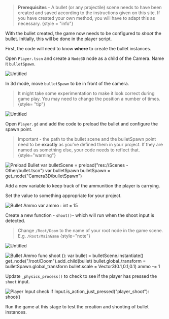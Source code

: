 
> **Prerequisites** - A bullet (or any projectile) scene needs to have been created and saved according to the instructions given on this site. If you have created your own method, you will have to adapt this as necessary.
{style = "info"}

With the bullet created, the game now needs to be configured to *shoot* the bullet. Initially, this will be done in the player script.

First, the code will need to know **where** to create the bullet instances. 

Open `Player.tscn` and create a `Node3D` node as a child of the Camera. Name it `bulletSpawn`.  

![Untitled](bulletShooting-bulletSpawn.png)

In 3d mode, move `bulletSpawn` to be in front of the camera. 

> It might take some experimentation to make it look correct during game play. You may need to change the position a number of times.
{style= "tip"}

![Untitled](bulletShooting-bulletSpawnPosition.png)

Open `Player.gd` and add the code to preload the bullet and configure the spawn point.

> Important - the path to the bullet scene and the bulletSpawn point need to be **exactly** as you’ve defined them in your project. If they are named as something else, your code needs to reflect that.
{style="warning"}

<tabs>
<tab title="Screenshot">
<img src="bulletShooting-PreloadBullet.png" alt="Preload Bullet"/>
</tab>
<tab title="Code">
<code-block>
var bulletScene = preload("res://Scenes - Other/bullet.tscn")
var bulletSpawn
</code-block>

<code-block>
bulletSpawn = get_node("Camera3D/bulletSpawn")
</code-block>
</tab>
</tabs>


Add a new variable to keep track of the ammunition the player is carrying.

Set the value to something appropriate for your project.

<tabs>
<tab title="Screenshot">
<img src="bulletShooting-Ammo.png" alt="Bullet Ammo"/>
</tab>
<tab title="Code">

<code-block>
var ammo : int = 15
</code-block>
</tab>
</tabs>


Create a new function - `shoot()`- which will run when the shoot input is detected.

> Change `/Root/Doom` to the name of your root node in the game scene. E.g. `/Root/MainGame`
{style="note"}

![Untitled](bulletShooting-RootGame.png)

<tabs>
<tab title="Screenshot">
<img src="bulletShooting-ScriptShoot.png" alt="Bullet Ammo"/>
</tab>
<tab title="Code">
<code-block>
func shoot ():
    var bullet = bulletScene.instantiate()
    get_node("/root/Doom").add_child(bullet)
    bullet.global_transform = bulletSpawn.global_transform
    bullet.scale = Vector3(0.1,0.1,0.1)
    ammo -= 1
</code-block>
</tab>
</tabs>

Update `_physics_process()` to check to see if the player has pressed the `shoot` input. 

<tabs>
<tab title="Screenshot">
<img src="bulletShooting-PlayerInput.png" alt="Player Input check"/>
</tab>
<tab title="Code">
<code-block>
if Input.is_action_just_pressed("player_shoot"):
    shoot()
</code-block>
</tab>
</tabs>


Run the game at this stage to test the creation and shooting of bullet instances.


<include from="reusableContent.topic" element-id="commitPush"/>